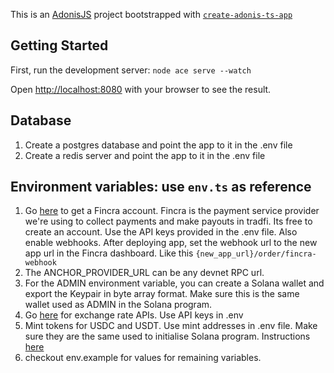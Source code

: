 This is an [AdonisJS](https://adonisjs.com) project bootstrapped with [`create-adonis-ts-app`](https://www.npmjs.com/package/create-adonis-ts-app)

## Getting Started

First, run the development server:
`node ace serve --watch`

Open [http://localhost:8080](http://localhost:8080) with your browser to see the result.

## Database
1. Create a postgres database and point the app to it in the .env file
2. Create a redis server and point the app to it in the .env file

## Environment variables: use `env.ts` as reference
1. Go [here](https://fincra.com) to get a Fincra account. Fincra is the payment service provider we're using to collect payments and make payouts in tradfi. Its free to create an account. Use the API keys provided in the .env file. Also enable webhooks. After deploying app, set the webhook url to the new app url in the Fincra dashboard. Like this `{new_app_url}/order/fincra-webhook`
2. The ANCHOR_PROVIDER_URL can be any devnet RPC url.
3. For the ADMIN environment variable, you can create a Solana wallet and export the Keypair in byte array format. Make sure this is the same wallet used as ADMIN in the Solana program.
4. Go [here](https://apilayer.com/marketplace/exchangerates_data-api?utm_source=apilayermarketplace&utm_medium=featured) for exchange rate APIs. Use API keys in .env
5. Mint tokens for USDC and USDT. Use mint addresses in .env file. Make sure they are the same used to initialise Solana program. Instructions [here](https://spl.solana.com/token#example-creating-your-own-fungible-token)
6. checkout env.example for values for remaining variables.
